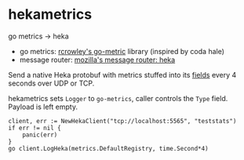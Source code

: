 # hekametrics
go metrics -> heka

- go metrics: [rcrowley's go-metric](https://github.com/rcrowley/go-metrics) library (inspired by coda hale)
- message router: [mozilla's message router: heka](https://github.com/mozilla-services/heka)

Send a native Heka protobuf with metrics stuffed into its [fields](http://hekad.readthedocs.org/en/v0.6.0/message/index.html) every 4 seconds over UDP or TCP.

hekametrics sets ```Logger``` to ```go-metrics```, caller controls the ```Type``` field. Payload is left empty.
```golang
client, err := NewHekaClient("tcp://localhost:5565", "teststats")
if err != nil {
	panic(err)
}
go client.LogHeka(metrics.DefaultRegistry, time.Second*4)
```
